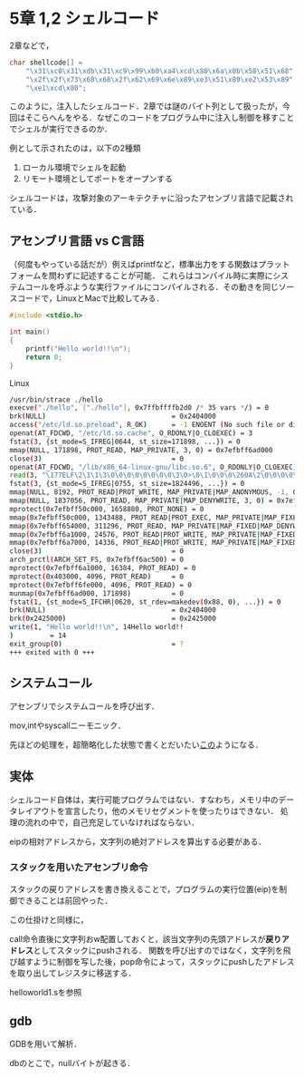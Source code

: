 # 5章 1,2 シェルコード

2章などで，

```c
char shellcode[] =
	"\x31\xc0\x31\xdb\x31\xc9\x99\xb0\xa4\xcd\x80\x6a\x0b\x58\x51\x68"
	"\x2f\x2f\x73\x68\x68\x2f\x62\x69\x6e\x89\xe3\x51\x89\xe2\x53\x89"
	"\xe1\xcd\x80";
```

このように，注入したシェルコード．2章では謎のバイト列として扱ったが，今回はそこらへんをやる．なぜこのコードをプログラム中に注入し制御を移すことでシェルが実行できるのか．

例として示されたのは，以下の2種類

1. ローカル環境でシェルを起動
2. リモート環境としてポートをオープンする

シェルコードは，攻撃対象のアーキテクチャに沿ったアセンブリ言語で記載されている．

## アセンブリ言語 vs C言語

（何度もやっている話だが）例えばprintfなど，標準出力をする関数はプラットフォームを問わずに記述することが可能．
これらはコンパイル時に実際にシステムコールを呼ぶような実行ファイルにコンパイルされる．その動きを同じソースコードで，LinuxとMacで比較してみる．

```c
#include <stdio.h>

int main()
{
    printf("Hello world!!\n");
    return 0;
}
```

Linux

```sh
/usr/bin/strace ./hello
execve("./hello", ["./hello"], 0x7ffbffffb2d0 /* 35 vars */) = 0
brk(NULL)                               = 0x2404000
access("/etc/ld.so.preload", R_OK)      = -1 ENOENT (No such file or directory)
openat(AT_FDCWD, "/etc/ld.so.cache", O_RDONLY|O_CLOEXEC) = 3
fstat(3, {st_mode=S_IFREG|0644, st_size=171898, ...}) = 0
mmap(NULL, 171898, PROT_READ, MAP_PRIVATE, 3, 0) = 0x7efbff6ad000
close(3)                                = 0
openat(AT_FDCWD, "/lib/x86_64-linux-gnu/libc.so.6", O_RDONLY|O_CLOEXEC) = 3
read(3, "\177ELF\2\1\1\3\0\0\0\0\0\0\0\0\3\0>\0\1\0\0\0\260A\2\0\0\0\0\0"..., 832) = 832
fstat(3, {st_mode=S_IFREG|0755, st_size=1824496, ...}) = 0
mmap(NULL, 8192, PROT_READ|PROT_WRITE, MAP_PRIVATE|MAP_ANONYMOUS, -1, 0) = 0x7efbff6ab000
mmap(NULL, 1837056, PROT_READ, MAP_PRIVATE|MAP_DENYWRITE, 3, 0) = 0x7efbff4ea000
mprotect(0x7efbff50c000, 1658880, PROT_NONE) = 0
mmap(0x7efbff50c000, 1343488, PROT_READ|PROT_EXEC, MAP_PRIVATE|MAP_FIXED|MAP_DENYWRITE, 3, 0x22000) = 0x7efbff50c000
mmap(0x7efbff654000, 311296, PROT_READ, MAP_PRIVATE|MAP_FIXED|MAP_DENYWRITE, 3, 0x16a000) = 0x7efbff654000
mmap(0x7efbff6a1000, 24576, PROT_READ|PROT_WRITE, MAP_PRIVATE|MAP_FIXED|MAP_DENYWRITE, 3, 0x1b6000) = 0x7efbff6a1000
mmap(0x7efbff6a7000, 14336, PROT_READ|PROT_WRITE, MAP_PRIVATE|MAP_FIXED|MAP_ANONYMOUS, -1, 0) = 0x7efbff6a7000
close(3)                                = 0
arch_prctl(ARCH_SET_FS, 0x7efbff6ac500) = 0
mprotect(0x7efbff6a1000, 16384, PROT_READ) = 0
mprotect(0x403000, 4096, PROT_READ)     = 0
mprotect(0x7efbff6fe000, 4096, PROT_READ) = 0
munmap(0x7efbff6ad000, 171898)          = 0
fstat(1, {st_mode=S_IFCHR|0620, st_rdev=makedev(0x88, 0), ...}) = 0
brk(NULL)                               = 0x2404000
brk(0x2425000)                          = 0x2425000
write(1, "Hello world!!\n", 14Hello world!!
)         = 14
exit_group(0)                           = ?
+++ exited with 0 +++
```

## システムコール

アセンブリでシステムコールを呼び出す．

mov,intやsyscallニーモニック．

先ほどの処理を，超簡略化した状態で書くとだいたい[この](https://github.com/dooooooooinggggg/lifegame/blob/master/lifegame.s#L105-L110)ようになる．

## 実体

シェルコード自体は，実行可能プログラムではない．すなわち，メモリ中のデータレイアウトを宣言したり，他のメモリセグメントを使ったりはできない．
処理の流れの中で，自己充足していなければならない．

eipの相対アドレスから，文字列の絶対アドレスを算出する必要がある．

### スタックを用いたアセンブリ命令

スタックの戻りアドレスを書き換えることで，プログラムの実行位置(eip)を制御できることは前回やった．

この仕掛けと同様に，

call命令直後に文字列おw配置しておくと，該当文字列の先頭アドレスが**戻りアドレス**としてスタックにpushされる．
関数を呼び出すのではなく，文字列を飛び越すように制御を写した後，pop命令によって，スタックにpushしたアドレスを取り出してレジスタに移送する．

helloworld1.sを参照

## gdb

GDBを用いて解析．

dbのとこで，nullバイトが起きる．
